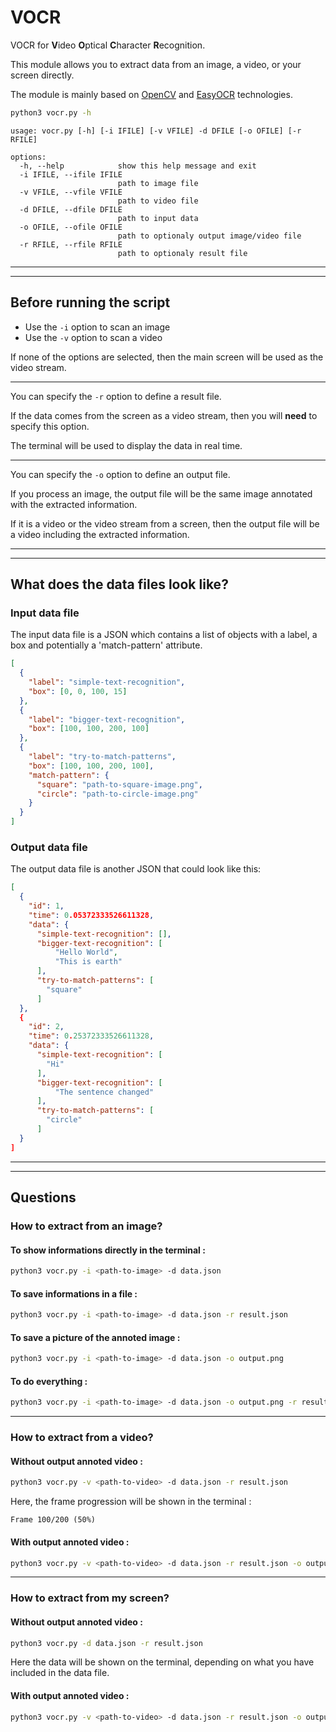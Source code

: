 # VOCR

VOCR for **V**ideo **O**ptical **C**haracter **R**ecognition.

This module allows you to extract data from an image, a video, or your screen directly.

The module is mainly based on [OpenCV](https://github.com/opencv/opencv-python) and [EasyOCR](https://github.com/JaidedAI/EasyOCR) technologies.

```sh
python3 vocr.py -h
```

```
usage: vocr.py [-h] [-i IFILE] [-v VFILE] -d DFILE [-o OFILE] [-r RFILE]

options:
  -h, --help            show this help message and exit
  -i IFILE, --ifile IFILE
                        path to image file
  -v VFILE, --vfile VFILE
                        path to video file
  -d DFILE, --dfile DFILE
                        path to input data
  -o OFILE, --ofile OFILE
                        path to optionaly output image/video file
  -r RFILE, --rfile RFILE
                        path to optionaly result file
```

---

---

## Before running the script

- Use the `-i` option to scan an image
- Use the `-v` option to scan a video

If none of the options are selected, then the main screen will be used as the video stream.

---

You can specify the `-r` option to define a result file.

If the data comes from the screen as a video stream, then you will **need** to specify this option.

The terminal will be used to display the data in real time.

---

You can specify the `-o` option to define an output file.

If you process an image, the output file will be the same image annotated with the extracted information.

If it is a video or the video stream from a screen, then the output file will be a video including the extracted information.

---

---

## What does the data files look like?

### Input data file

The input data file is a JSON which contains a list of objects with a label, a box and potentially a 'match-pattern' attribute.

```json
[
  {
    "label": "simple-text-recognition",
    "box": [0, 0, 100, 15]
  },
  {
    "label": "bigger-text-recognition",
    "box": [100, 100, 200, 100]
  },
  {
    "label": "try-to-match-patterns",
    "box": [100, 100, 200, 100],
    "match-pattern": {
      "square": "path-to-square-image.png",
      "circle": "path-to-circle-image.png"
    }
  }
]
```

### Output data file

The output data file is another JSON that could look like this:

```json
[
  {
    "id": 1,
    "time": 0.05372333526611328,
    "data": {
      "simple-text-recognition": [],
      "bigger-text-recognition": [
          "Hello World",
          "This is earth"
      ],
      "try-to-match-patterns": [
        "square"
      ]
  },
  {
    "id": 2,
    "time": 0.25372333526611328,
    "data": {
      "simple-text-recognition": [
        "Hi"
      ],
      "bigger-text-recognition": [
          "The sentence changed"
      ],
      "try-to-match-patterns": [
        "circle"
      ]
  }
]
```

---

---

## Questions

### How to extract from an image?

#### To show informations directly in the terminal :

```sh
python3 vocr.py -i <path-to-image> -d data.json
```

#### To save informations in a file :

```sh
python3 vocr.py -i <path-to-image> -d data.json -r result.json
```

#### To save a picture of the annoted image :

```sh
python3 vocr.py -i <path-to-image> -d data.json -o output.png
```

#### To do everything :

```sh
python3 vocr.py -i <path-to-image> -d data.json -o output.png -r result.json
```

---

### How to extract from a video?

#### Without output annoted video :

```sh
python3 vocr.py -v <path-to-video> -d data.json -r result.json
```

Here, the frame progression will be shown in the terminal :

```
Frame 100/200 (50%)
```

#### With output annoted video :

```sh
python3 vocr.py -v <path-to-video> -d data.json -r result.json -o output.avi
```

---

### How to extract from my screen?

#### Without output annoted video :

```sh
python3 vocr.py -d data.json -r result.json
```

Here the data will be shown on the terminal, depending on what you have included in the data file.

#### With output annoted video :

```sh
python3 vocr.py -v <path-to-video> -d data.json -r result.json -o output.avi
```
